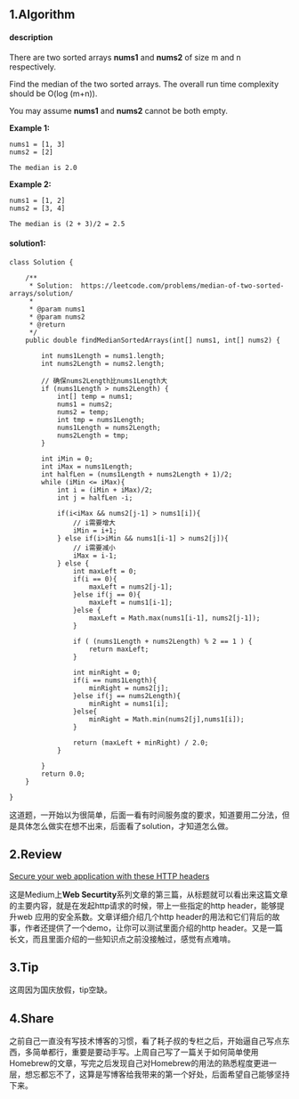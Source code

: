 ## 1.Algorithm

#### description

There are two sorted arrays **nums1** and **nums2** of size m and n respectively.

Find the median of the two sorted arrays. The overall run time complexity should be O(log (m+n)).

You may assume **nums1** and **nums2** cannot be both empty.

**Example 1:**

```
nums1 = [1, 3]
nums2 = [2]

The median is 2.0
```

**Example 2:**

```
nums1 = [1, 2]
nums2 = [3, 4]

The median is (2 + 3)/2 = 2.5
```



#### solution1:

```
class Solution {

	/**
     * Solution:  https://leetcode.com/problems/median-of-two-sorted-arrays/solution/
     *
     * @param nums1
     * @param nums2
     * @return
     */
    public double findMedianSortedArrays(int[] nums1, int[] nums2) {

        int nums1Length = nums1.length;
        int nums2Length = nums2.length;

        // 确保nums2Length比nums1Length大
        if (nums1Length > nums2Length) {
            int[] temp = nums1;
            nums1 = nums2;
            nums2 = temp;
            int tmp = nums1Length;
            nums1Length = nums2Length;
            nums2Length = tmp;
        }

        int iMin = 0;
        int iMax = nums1Length;
        int halfLen = (nums1Length + nums2Length + 1)/2;
        while (iMin <= iMax){
            int i = (iMin + iMax)/2;
            int j = halfLen -i;

            if(i<iMax && nums2[j-1] > nums1[i]){
                // i需要增大
                iMin = i+1;
            } else if(i>iMin && nums1[i-1] > nums2[j]){
                // i需要减小
                iMax = i-1;
            } else {
                int maxLeft = 0;
                if(i == 0){
                    maxLeft = nums2[j-1];
                }else if(j == 0){
                    maxLeft = nums1[i-1];
                }else {
                    maxLeft = Math.max(nums1[i-1], nums2[j-1]);
                }

                if ( (nums1Length + nums2Length) % 2 == 1 ) {
                    return maxLeft;
                }

                int minRight = 0;
                if(i == nums1Length){
                    minRight = nums2[j];
                }else if(j == nums2Length){
                    minRight = nums1[i];
                }else{
                    minRight = Math.min(nums2[j],nums1[i]);
                }

                return (maxLeft + minRight) / 2.0;
            }

        }
        return 0.0;
    }

}
```

这道题，一开始以为很简单，后面一看有时间服务度的要求，知道要用二分法，但是具体怎么做实在想不出来，后面看了solution，才知道怎么做。



## 2.Review

[Secure your web application with these HTTP headers](https://medium.freecodecamp.org/secure-your-web-application-with-these-http-headers-fd66e0367628)

这是Medium上**Web Securtity**系列文章的第三篇，从标题就可以看出来这篇文章的主要内容，就是在发起http请求的时候，带上一些指定的http header，能够提升web 应用的安全系数。文章详细介绍几个http header的用法和它们背后的故事，作者还提供了一个demo，让你可以测试里面介绍的http header。又是一篇长文，而且里面介绍的一些知识点之前没接触过，感觉有点难啃。

## 3.Tip

这周因为国庆放假，tip空缺。



## 4.Share

之前自己一直没有写技术博客的习惯，看了耗子叔的专栏之后，开始逼自己写点东西，多简单都行，重要是要动手写。上周自己写了一篇关于如何简单使用Homebrew的文章，写完之后发现自己对Homebrew的用法的熟悉程度更进一层，想忘都忘不了，这算是写博客给我带来的第一个好处，后面希望自己能够坚持下来。

